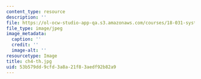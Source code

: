 ```yaml
---
content_type: resource
description: ''
file: https://ol-ocw-studio-app-qa.s3.amazonaws.com/courses/18-031-system-functions-and-the-laplace-transform-spring-2019/53b579dd9cfd3a8a21f83aedf92b82a9_ch4-th.jpg
file_type: image/jpeg
image_metadata:
  caption: ''
  credit: ''
  image-alt: ''
resourcetype: Image
title: ch4-th.jpg
uid: 53b579dd-9cfd-3a8a-21f8-3aedf92b82a9
---
```

